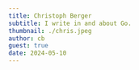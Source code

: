 ```yaml
---
title: Christoph Berger
subtitle: I write in and about Go.
thumbnail: ./chris.jpeg
author: cb
guest: true
date: 2024-05-10
---
```

